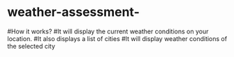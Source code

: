 # weather-assessment-
#How it works? 
#It will display the current weather conditions on your location. 
#It also displays a list of cities 
#It will display weather conditions of the selected city
